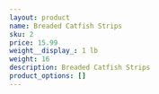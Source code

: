 ```yaml
---
layout: product
name: Breaded Catfish Strips
sku: 2
price: 15.99
weight__display_: 1 lb
weight: 16
description: Breaded Catfish Strips
product_options: []
---
```

